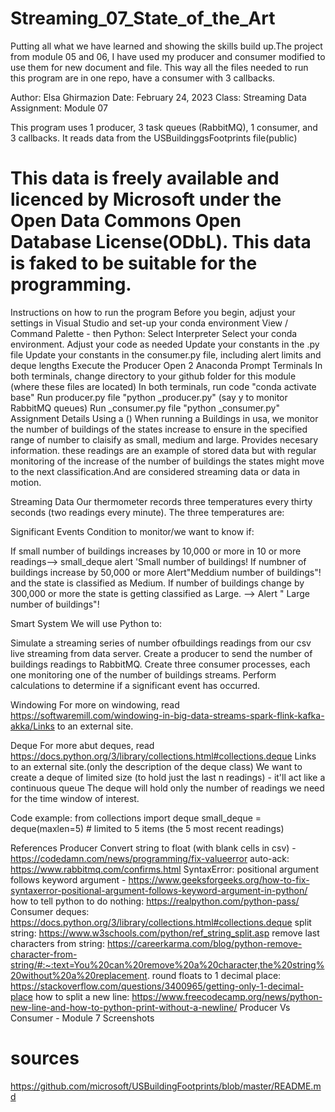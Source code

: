 # Streaming_07_State_of_the_Art
Putting all what we have learned and showing the skills build up.The project from module 05 and 06, I have used my producer and consumer modified to use them for new document and file.  This way all the files needed to run this program are in one repo, have a consumer with 3 callbacks.

Author: Elsa Ghirmazion
Date: February 24, 2023 
Class: Streaming Data Assignment: Module 07

This program uses 1 producer, 3 task queues (RabbitMQ), 1 consumer, and 3 callbacks. It reads data from the USBuildinggsFootprints file(public)
 # This data is freely available and licenced by Microsoft under the Open Data Commons Open Database License(ODbL). This data is faked to be suitable for the programming.

Instructions on how to run the program
Before you begin, adjust your settings in Visual Studio and set-up your conda environment
View / Command Palette - then Python: Select Interpreter
Select your conda environment.
Adjust your code as needed
Update your constants in the .py file
Update your constants in the consumer.py file, including alert limits and deque lengths
Execute the Producer
Open 2 Anaconda Prompt Terminals
In both terminals, change directory to your github folder for this module (where these files are located)
In both terminals, run code "conda activate base"
Run producer.py file "python _producer.py" (say y to monitor RabbitMQ queues)
Run _consumer.py file "python _consumer.py"
Assignment Details
Using a ()
When running a Buildings in usa, we monitor the number of buildings of the states increase to ensure in the specified range of number to claisify as small, medium and large. Provides necesary information.
these readings are an example of stored data but with regular monitoring of the increase of the number of buildings the states might move to the next classification.And are considered streaming data or data in motion.

Streaming Data
Our thermometer records three temperatures every thirty seconds (two readings every minute). The three temperatures are:

Significant Events
Condition to monitor/we want to know if:

If small number of buildings increases by 10,000 or more in 10 or more readings--> small_deque alert 'Small number of buildings! 
If numbner of buildings increase by 50,000 or more Alert"Meddium number of buildings"! and the state is classified as Medium.
If number of buildings change by 300,000 or more the state is getting classified as Large. --> Alert " Large number of buildings"!

Smart System
We will use Python to:

Simulate a streaming series of number ofbuildings readings from our csv live streaming from data server. 
Create a producer to send the number of buildings readings to RabbitMQ. Create three consumer processes, each one monitoring one of the number of buildings streams. Perform calculations to determine if a significant event has occurred.

Windowing
For more on windowing, read https://softwaremill.com/windowing-in-big-data-streams-spark-flink-kafka-akka/Links to an external site. 

Deque
For more abut deques, read https://docs.python.org/3/library/collections.html#collections.deque Links to an external site.(only the description of the deque class) We want to create a deque of limited size (to hold just the last n readings) - it'll act like a continuous queue The deque will hold only the number of readings we need for the time window of interest.

Code example: from collections import deque small_deque = deque(maxlen=5) # limited to 5 items (the 5 most recent readings)

References
Producer
Convert string to float (with blank cells in csv) - https://codedamn.com/news/programming/fix-valueerror
auto-ack: https://www.rabbitmq.com/confirms.html
SyntaxError: positional argument follows keyword argument - https://www.geeksforgeeks.org/how-to-fix-syntaxerror-positional-argument-follows-keyword-argument-in-python/
how to tell python to do nothing: https://realpython.com/python-pass/
Consumer
deques: https://docs.python.org/3/library/collections.html#collections.deque
split string: https://www.w3schools.com/python/ref_string_split.asp
remove last characters from string: https://careerkarma.com/blog/python-remove-character-from-string/#:~:text=You%20can%20remove%20a%20character,the%20string%20without%20a%20replacement.
round floats to 1 decimal place: https://stackoverflow.com/questions/3400965/getting-only-1-decimal-place
how to split a new line: https://www.freecodecamp.org/news/python-new-line-and-how-to-python-print-without-a-newline/
Producer Vs Consumer - Module 7 Screenshots

# sources
<https://github.com/microsoft/USBuildingFootprints/blob/master/README.md>
